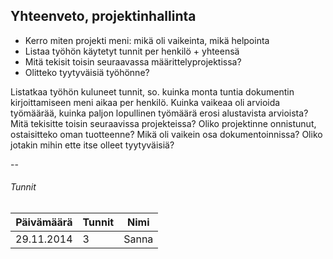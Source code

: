 ## Yhteenveto, projektinhallinta

* Kerro miten projekti meni: mikä oli vaikeinta, mikä helpointa
* Listaa työhön käytetyt tunnit per henkilö + yhteensä
* Mitä tekisit toisin seuraavassa määrittelyprojektissa?
* Olitteko tyytyväisiä työhönne?

Listatkaa työhön kuluneet tunnit, so. kuinka monta tuntia dokumentin 
kirjoittamiseen meni aikaa per henkilö.
Kuinka vaikeaa oli arvioida työmäärää, kuinka paljon lopullinen 
työmäärä erosi alustavista arvioista?
Mitä tekisitte toisin seuraavissa projekteissa? Oliko projektinne 
onnistunut, ostaisitteko oman tuotteenne?
Mikä oli vaikein osa dokumentoinnissa? Oliko jotakin mihin ette itse 
olleet tyytyväisiä?

--

###### Tunnit

Päivämäärä | Tunnit | Nimi 
-----------|--------|-------
29.11.2014 | 3      | Sanna


